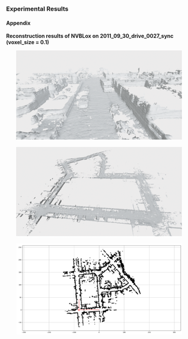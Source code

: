 ### Experimental Results

#### Appendix

**Reconstruction results of NVBLox on 2011_09_30_drive_0027_sync (voxel_size = 0.1)**
<p align="center">
  <center><img src="images/2011_09_30_drive_0027_sync_mesh_closeview.png" width="450" /></center>
  <br>
	<center><img src="images/2011_09_30_drive_0027_sync_mesh.png" width="450" /></center>
  <br>
	<center><img src="images/kitti_global_path.png" width="450" /></center>       
</p>
